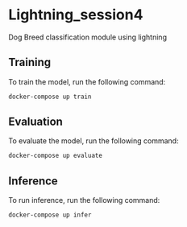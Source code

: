 # Lightning_session4
Dog Breed classification module using lightning 

## Training 

To train the model, run the following command:

```bash
docker-compose up train
```


## Evaluation

To evaluate the model, run the following command:

```bash
docker-compose up evaluate
```

## Inference

To run inference, run the following command:

```bash
docker-compose up infer
```